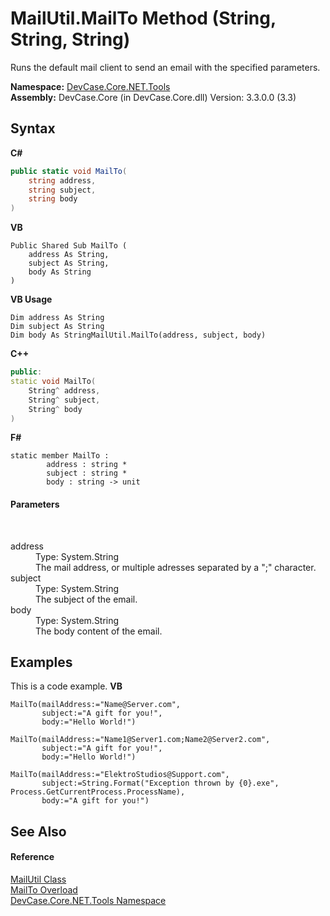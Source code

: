 # MailUtil.MailTo Method (String, String, String)
 

Runs the default mail client to send an email with the specified parameters.

**Namespace:**&nbsp;<a href="N_DevCase_Core_NET_Tools">DevCase.Core.NET.Tools</a><br />**Assembly:**&nbsp;DevCase.Core (in DevCase.Core.dll) Version: 3.3.0.0 (3.3)

## Syntax

**C#**<br />
``` C#
public static void MailTo(
	string address,
	string subject,
	string body
)
```

**VB**<br />
``` VB
Public Shared Sub MailTo ( 
	address As String,
	subject As String,
	body As String
)
```

**VB Usage**<br />
``` VB Usage
Dim address As String
Dim subject As String
Dim body As StringMailUtil.MailTo(address, subject, body)
```

**C++**<br />
``` C++
public:
static void MailTo(
	String^ address, 
	String^ subject, 
	String^ body
)
```

**F#**<br />
``` F#
static member MailTo : 
        address : string * 
        subject : string * 
        body : string -> unit 

```


#### Parameters
&nbsp;<dl><dt>address</dt><dd>Type: System.String<br />The mail address, or multiple adresses separated by a ";" character.</dd><dt>subject</dt><dd>Type: System.String<br />The subject of the email.</dd><dt>body</dt><dd>Type: System.String<br />The body content of the email.</dd></dl>

## Examples
This is a code example. 
**VB**<br />
``` VB
MailTo(mailAddress:="Name@Server.com",
       subject:="A gift for you!",
       body:="Hello World!")

MailTo(mailAddress:="Name1@Server1.com;Name2@Server2.com",
       subject:="A gift for you!",
       body:="Hello World!")

MailTo(mailAddress:="ElektroStudios@Support.com",
       subject:=String.Format("Exception thrown by {0}.exe", Process.GetCurrentProcess.ProcessName),
       body:="A gift for you!")
```


## See Also


#### Reference
<a href="T_DevCase_Core_NET_Tools_MailUtil">MailUtil Class</a><br /><a href="Overload_DevCase_Core_NET_Tools_MailUtil_MailTo">MailTo Overload</a><br /><a href="N_DevCase_Core_NET_Tools">DevCase.Core.NET.Tools Namespace</a><br />